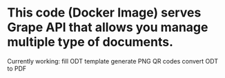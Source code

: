 # This code (Docker Image) serves Grape API that allows you manage multiple type of documents.

Currently working:
fill ODT template
generate PNG QR codes
convert ODT to PDF